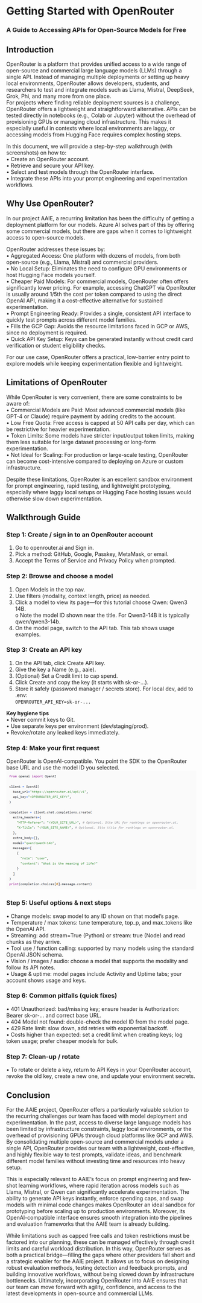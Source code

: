 # Getting Started with OpenRouter
### A Guide to Accessing APIs for Open-Source Models for Free

## Introduction
OpenRouter is a platform that provides unified access to a wide range of open-source and commercial large language models (LLMs) through a single API. Instead of managing multiple deployments or setting up heavy local environments, OpenRouter allows developers, students, and researchers to test and integrate models such as Llama, Mistral, DeepSeek, Grok, Phi, and many more from one place.  
For projects where finding reliable deployment sources is a challenge, OpenRouter offers a lightweight and straightforward alternative. APIs can be tested directly in notebooks (e.g., Colab or Jupyter) without the overhead of provisioning GPUs or managing cloud infrastructure. This makes it especially useful in contexts where local environments are laggy, or accessing models from Hugging Face requires complex hosting steps.  

In this document, we will provide a step-by-step walkthrough (with screenshots) on how to:  
•	Create an OpenRouter account.  
•	Retrieve and secure your API key.  
•	Select and test models through the OpenRouter interface.  
•	Integrate these APIs into your prompt engineering and experimentation workflows.  

## Why Use OpenRouter?
In our project AAIE, a recurring limitation has been the difficulty of getting a deployment platform for our models. Azure AI solves part of this by offering some commercial models, but there are gaps when it comes to lightweight access to open-source models.  

OpenRouter addresses these issues by:  
•	Aggregated Access: One platform with dozens of models, from both open-source (e.g., Llama, Mistral) and commercial providers.  
•	No Local Setup: Eliminates the need to configure GPU environments or host Hugging Face models yourself.  
•	Cheaper Paid Models: For commercial models, OpenRouter often offers significantly lower pricing. For example, accessing ChatGPT via OpenRouter is usually around 1/5th the cost per token compared to using the direct OpenAI API, making it a cost-effective alternative for sustained experimentation.  
•	Prompt Engineering Ready: Provides a single, consistent API interface to quickly test prompts across different model families.  
•	Fills the GCP Gap: Avoids the resource limitations faced in GCP or AWS, since no deployment is required.  
•	Quick API Key Setup: Keys can be generated instantly without credit card verification or student eligibility checks.  

For our use case, OpenRouter offers a practical, low-barrier entry point to explore models while keeping experimentation flexible and lightweight.  

## Limitations of OpenRouter
While OpenRouter is very convenient, there are some constraints to be aware of:  
•	Commercial Models are Paid: Most advanced commercial models (like GPT-4 or Claude) require payment by adding credits to the account.  
•	Low Free Quota: Free access is capped at 50 API calls per day, which can be restrictive for heavier experimentation.  
•	Token Limits: Some models have stricter input/output token limits, making them less suitable for large dataset processing or long-form experimentation.  
•	Not Ideal for Scaling: For production or large-scale testing, OpenRouter can become cost-intensive compared to deploying on Azure or custom infrastructure.  

Despite these limitations, OpenRouter is an excellent sandbox environment for prompt engineering, rapid testing, and lightweight prototyping, especially where laggy local setups or Hugging Face hosting issues would otherwise slow down experimentation.  

## Walkthrough Guide

### Step 1: Create / sign in to an OpenRouter account
1.	Go to openrouter.ai and Sign in.  
2.	Pick a method: GitHub, Google, Passkey, MetaMask, or email.  
3.	Accept the Terms of Service and Privacy Policy when prompted.  

### Step 2: Browse and choose a model
1.	Open Models in the top nav.  
2.	Use filters (modality, context length, price) as needed.  
3.	Click a model to view its page—for this tutorial choose Qwen: Qwen3 14B.  
   o	Note the model ID shown near the title. For Qwen3-14B it is typically qwen/qwen3-14b.  
4.	On the model page, switch to the API tab. This tab shows usage examples.  

### Step 3: Create an API key
1.	On the API tab, click Create API key.  
2.	Give the key a Name (e.g., aaie).  
3.	(Optional) Set a Credit limit to cap spend.  
4.	Click Create and copy the key (it starts with sk-or-...).  
5.	Store it safely (password manager / secrets store). For local dev, add to .env:  
   `OPENROUTER_API_KEY=sk-or-...`  

**Key hygiene tips**  
•	Never commit keys to Git.  
•	Use separate keys per environment (dev/staging/prod).  
•	Revoke/rotate any leaked keys immediately.  

### Step 4: Make your first request
OpenRouter is OpenAI-compatible. You point the SDK to the OpenRouter base URL and use the model ID you selected.  
![Step 4](media/image1.png)

### Step 5: Useful options & next steps
•	Change models: swap model to any ID shown on that model’s page.  
•	Temperature / max tokens: tune temperature, top_p, and max_tokens like the OpenAI API.  
•	Streaming: add stream=True (Python) or stream: true (Node) and read chunks as they arrive.  
•	Tool use / function calling: supported by many models using the standard OpenAI JSON schema.  
•	Vision / images / audio: choose a model that supports the modality and follow its API notes.  
•	Usage & uptime: model pages include Activity and Uptime tabs; your account shows usage and keys.  

### Step 6: Common pitfalls (quick fixes)
•	401 Unauthorized: bad/missing key; ensure header is Authorization: Bearer sk-or-... and correct base URL.  
•	404 Model not found: double-check the model ID from the model page.  
•	429 Rate limit: slow down, add retries with exponential backoff.  
•	Costs higher than expected: set a credit limit when creating keys; log token usage; prefer cheaper models for bulk.  

### Step 7: Clean-up / rotate
•	To rotate or delete a key, return to API Keys in your OpenRouter account, revoke the old key, create a new one, and update your environment secrets.  

## Conclusion
For the AAIE project, OpenRouter offers a particularly valuable solution to the recurring challenges our team has faced with model deployment and experimentation. In the past, access to diverse large language models has been limited by infrastructure constraints, laggy local environments, or the overhead of provisioning GPUs through cloud platforms like GCP and AWS. By consolidating multiple open-source and commercial models under a single API, OpenRouter provides our team with a lightweight, cost-effective, and highly flexible way to test prompts, validate ideas, and benchmark different model families without investing time and resources into heavy setup.  

This is especially relevant to AAIE’s focus on prompt engineering and few-shot learning workflows, where rapid iteration across models such as Llama, Mistral, or Qwen can significantly accelerate experimentation. The ability to generate API keys instantly, enforce spending caps, and swap models with minimal code changes makes OpenRouter an ideal sandbox for prototyping before scaling up to production environments. Moreover, its OpenAI-compatible interface ensures smooth integration into the pipelines and evaluation frameworks that the AAIE team is already building.  

While limitations such as capped free calls and token restrictions must be factored into our planning, these can be managed effectively through credit limits and careful workload distribution. In this way, OpenRouter serves as both a practical bridge—filling the gaps where other providers fall short and a strategic enabler for the AAIE project. It allows us to focus on designing robust evaluation methods, testing detection and feedback prompts, and building innovative workflows, without being slowed down by infrastructure bottlenecks. Ultimately, incorporating OpenRouter into AAIE ensures that our team can move forward with agility, confidence, and access to the latest developments in open-source and commercial LLMs.

